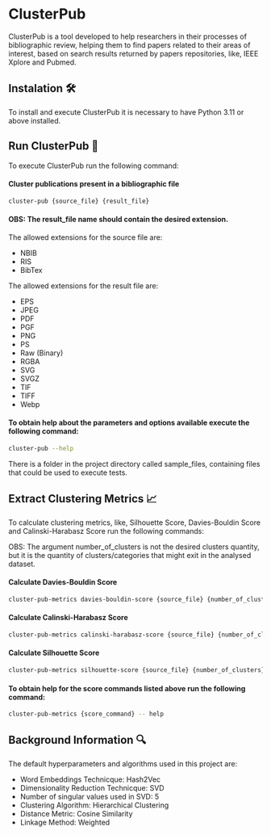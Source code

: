 # ClusterPub

ClusterPub is a tool developed to help researchers in their processes of bibliographic review, 
helping them to find papers related to their areas of interest,
based on search results returned by papers repositories, like, IEEE Xplore and Pubmed.

## Instalation 🛠

To install and execute ClusterPub it is necessary to have Python 3.11 or above installed.

## Run ClusterPub 🚀

To execute ClusterPub run the following command:

#### Cluster publications present in a bibliographic file
```bash Python installation command
cluster-pub {source_file} {result_file}
```

#### OBS: The result_file name should contain the desired extension.

The allowed extensions for the source file are:

- NBIB
- RIS
- BibTex

The allowed extensions for the result file are:

- EPS
- JPEG
- PDF
- PGF
- PNG
- PS
- Raw (Binary)
- RGBA
- SVG
- SVGZ
- TIF
- TIFF
- Webp


#### To obtain help about the parameters and options available execute the following command:
```bash Python installation command
cluster-pub --help
```

There is a folder in the project directory called sample_files, containing files that could be used to execute tests.

## Extract Clustering Metrics  📈

To calculate clustering metrics, like, Silhouette Score, Davies-Bouldin Score and Calinski-Harabasz Score run the following commands:

OBS: The argument number_of_clusters is not the desired clusters quantity,
but it is the quantity of clusters/categories that might exit in the analysed dataset.

#### Calculate Davies-Bouldin Score
```bash Python installation command
cluster-pub-metrics davies-bouldin-score {source_file} {number_of_clusters}
```

#### Calculate Calinski-Harabasz Score
```bash Python installation command
cluster-pub-metrics calinski-harabasz-score {source_file} {number_of_clusters}
```

#### Calculate Silhouette Score
```bash Python installation command
cluster-pub-metrics silhouette-score {source_file} {number_of_clusters} --distance-metric={distance_metric}
```

#### To obtain help for the score commands listed above run the following command:
```bash Python installation command
cluster-pub-metrics {score_command} -- help
```

## Background Information 🔍

The default hyperparameters and algorithms used in this project are:

- Word Embeddings Technicque: Hash2Vec
- Dimensionality Reduction Technicque: SVD
- Number of singular values used in SVD: 5
- Clustering Algorithm: Hierarchical Clustering
- Distance Metric: Cosine Similarity
- Linkage Method: Weighted